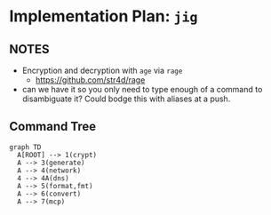 # Implementation Plan: `jig`

## NOTES

- Encryption and decryption with `age` via `rage`
  - <https://github.com/str4d/rage>
- can we have it so you only need to type enough of a command to disambiguate it? Could bodge this with aliases at a push.


## Command Tree

```mermaid
graph TD
  A[ROOT] --> 1(crypt)
  A --> 3(generate)
  A --> 4(network)
  4 --> 4A(dns)
  A --> 5(format,fmt)
  A --> 6(convert)
  A --> 7(mcp)
```


